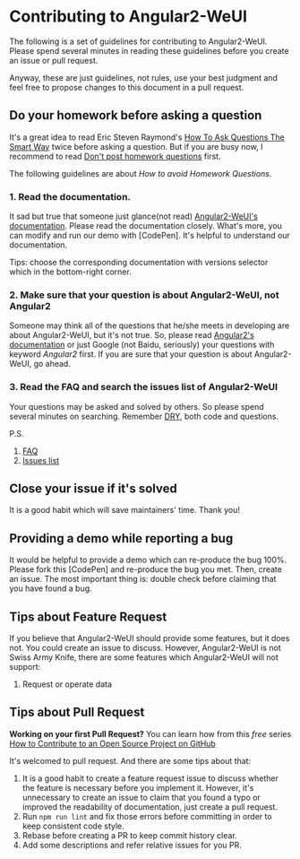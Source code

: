 # Contributing to Angular2-WeUI

The following is a set of guidelines for contributing to Angular2-WeUI. Please spend several minutes in reading these guidelines before you create an issue or pull request.

Anyway, these are just guidelines, not rules, use your best judgment and feel free to propose changes to this document in a pull request.


## Do your homework before asking a question

It's a great idea to read Eric Steven Raymond's [How To Ask Questions The Smart Way](http://www.catb.org/esr/faqs/smart-questions.html) twice before asking a question. But if you are busy now, I recommend to read [Don't post homework questions](http://www.catb.org/esr/faqs/smart-questions.html#homework) first.

The following guidelines are about *How to avoid Homework Questions*.

### 1. Read the documentation.

It sad but true that someone just glance(not read) [Angular2-WeUI's documentation](https://github.com/fbchen/angular2-weui). Please read the documentation closely. What's more, you can modify and run our demo with [CodePen]. It's helpful to understand our documentation.

Tips: choose the corresponding documentation with versions selector which in the bottom-right corner.

### 2. Make sure that your question is about Angular2-WeUI, not Angular2

Someone may think all of the questions that he/she meets in developing are about Angular2-WeUI, but it's not true. So, please read [Angular2's documentation](https://angular.io/docs/ts/latest/quickstart.html) or just Google (not Baidu, seriously) your questions with keyword *Angular2* first. If you are sure that your question is about Angular2-WeUI, go ahead.

### 3. Read the FAQ and search the issues list of Angular2-WeUI

Your questions may be asked and solved by others. So please spend several minutes on searching. Remember [DRY](https://en.wikipedia.org/wiki/Don%27t_repeat_yourself), both code and questions.

P.S.

1. [FAQ](https://github.com/fbchen/angular2-weui/wiki/FAQ)
1. [Issues list](https://github.com/fbchen/angular2-weui/issues)

## Close your issue if it's solved

It is a good habit which will save maintainers' time. Thank you!

## Providing a demo while reporting a bug

It would be helpful to provide a demo which can re-produce the bug 100%. Please fork this [CodePen] and re-produce the bug you met. Then, create an issue. The most important thing is: double check before claiming that you have found a bug.


## Tips about Feature Request

If you believe that Angular2-WeUI should provide some features, but it does not. You could create an issue to discuss. However, Angular2-WeUI is not Swiss Army Knife, there are some features which Angular2-WeUI will not support:

1. Request or operate data


## Tips about Pull Request

**Working on your first Pull Request?** You can learn how from this *free* series [How to Contribute to an Open Source Project on GitHub](https://egghead.io/series/how-to-contribute-to-an-open-source-project-on-github)

It's welcomed to pull request. And there are some tips about that:

1. It is a good habit to create a feature request issue to discuss whether the feature is necessary before you implement it. However, it's unnecessary to create an issue to claim that you found a typo or improved the readability of documentation, just create a pull request.
1. Run `npm run lint` and fix those errors before committing in order to keep consistent code style.
1. Rebase before creating a PR to keep commit history clear.
1. Add some descriptions and refer relative issues for you PR.
